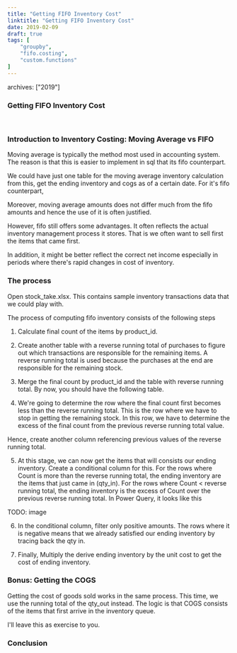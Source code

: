 ```yaml
---
title: "Getting FIFO Inventory Cost"
linktitle: "Getting FIFO Inventory Cost"
date: 2019-02-09
draft: true
tags: [
    "groupby",
    "fifo.costing",
    "custom.functions"
]
---
```

archives: ["2019"]
### Getting FIFO Inventory Cost
<br>

### Introduction to Inventory Costing: Moving Average vs FIFO
Moving average is typically the method most used in accounting system. The reason is that this is easier to implement in sql that its fifo counterpart.

We could have just one table for the moving average inventory calculation from this, get the ending inventory and cogs as of a certain date. For it's fifo counterpart, 

Moreover, moving average amounts does not differ much from the fifo amounts and hence the use of it is often justified.


However, fifo still offers some advantages. It often reflects the actual inventory management process it stores. That is we often want to sell first the items that came first.

In addition, it might be better reflect the correct net income especially in periods where there's rapid changes in cost of inventory.


### The process
Open stock_take.xlsx. This contains sample inventory transactions data that we could play with.

The process of computing fifo inventory consists of the following steps
1. Calculate final count of the items by product_id. 

2. Create another table with a reverse running total of purchases to figure out which transactions are responsible for the remaining items. A reverse running total is used because the purchases at the end are responsible for the remaining stock.

3. Merge the final count by product_id and the table with reverse running total. By now, you should have the following table.

4. We're going to determine the row where the final count first becomes less than the reverse running total. This is the row where we have to stop in getting the remaining stock. In this row, we have to determine the excess of the final count from the previous reverse running total value.

Hence, create another column referencing previous values of the reverse running total.

5. At this stage, we can now get the items that will consists our ending inventory. Create a conditional column for this. For the rows where Count is more than the reverse running total, the ending inventory are the items that just came in (qty_in). For the rows where Count < reverse running total, the ending inventory is the excess of Count over the previous reverse running total. In Power Query, it looks like this

TODO: image

6. In the conditional column, filter only positive amounts. The rows where it is negative means that we already satisfied our ending inventory by tracing back the qty in. 

7. Finally, Multiply the derive ending inventory by the unit cost to get the cost of ending inventory.

### Bonus: Getting the COGS
Getting the cost of goods sold works in the same process. This time, we use the running total of the qty_out instead. The logic is that COGS consists of the items that first arrive in the inventory queue.

I'll leave this as exercise to you.

### Conclusion